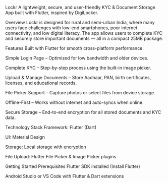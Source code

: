 Lockr
A lightweight, secure, and user-friendly KYC & Document Storage App built with Flutter, inspired by DigiLocker.

Overview
Lockr is designed for rural and semi-urban India, where many users face challenges with low-end smartphones, poor internet connectivity, and low digital literacy. The app allows users to complete KYC and securely store important documents — all in a compact 25MB package.

Features
Built with Flutter for smooth cross-platform performance.

Simple Login Page – Optimized for low bandwidth and older devices.

Complete KYC – Step-by-step process using the built-in image picker.

Upload & Manage Documents – Store Aadhaar, PAN, birth certificates, licenses, and educational records.

File Picker Support – Capture photos or select files from device storage.

Offline-First – Works without internet and auto-syncs when online.

Secure Storage – End-to-end encryption for all stored documents and KYC data.

Technology Stack
Framework: Flutter (Dart)

UI: Material Design

Storage: Local storage with encryption

File Upload: Flutter File Picker & Image Picker plugins

Getting Started
Prerequisites
Flutter SDK installed (Install Flutter)

Android Studio or VS Code with Flutter & Dart extensions
